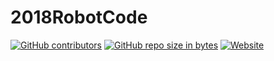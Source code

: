 # 2018RobotCode

[![GitHub contributors](https://img.shields.io/github/contributors/DeepVisionFRC/2018RobotCode.svg)](https://github.com/DeepVisionFRC/2018RobotCode)
[![GitHub repo size in bytes](https://img.shields.io/github/repo-size/DeepVisionFRC/2018RobotCode.svg)](https://github.com/DeepVisionFRC/2018RobotCode)
[![Website](https://img.shields.io/website-up-down-yellow-red/http/7308deepvision.com.svg?label=website)](http://7308deep.vision)
